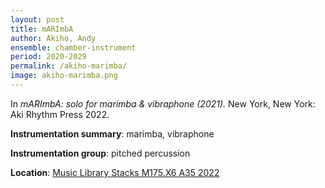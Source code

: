 ```yaml
---
layout: post
title: mARImbA
author: Akiho, Andy
ensemble: chamber-instrument
period: 2020-2029
permalink: /akiho-marimba/
image: akiho-marimba.png
---
```


In *mARImbA: solo for marimba & vibraphone (2021).* New York, New York: Aki Rhythm Press 2022.

**Instrumentation summary**: marimba, vibraphone

**Instrumentation group**: pitched percussion

**Location**: <a href="https://tufts.primo.exlibrisgroup.com/permalink/01TUN_INST/1kc9gia/alma991018897373303851" target="_blank">Music Library Stacks M175.X6 A35 2022</a>